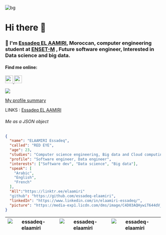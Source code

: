 ![bg](https://pbs.twimg.com/profile_banners/1139340064847269888/1646087214/1500x500)


# Hi there 👋 
### 💬 I'm [Essadeq EL AAMIRI](https://linktr.ee/elaamiri), Moroccan, computer engineering student at [ENSET-M](https://www.enset-media.ac.ma/) , Future software engineer, Interested in Data science and big data.

#### Find me online:
<p>
  <a target="_blank" href="https://www.linkedin.com/in/elaamiri-essadeq/">
    <img src="https://img.shields.io/badge/linkedin-%230077B5.svg?&style=for-the-badge&logo=linkedin&logoColor=white" height=25>
  </a>
  <a target="_blank" href="mailto:essadeq0701@gmail.com">
    <img src="https://img.shields.io/badge/gmail-BB001B.svg?&style=for-the-badge&logo=gmail&logoColor=white" height=25>
  </a>
</p>

![](https://komarev.com/ghpvc/?username=essadeq-elaamiri)


[My profile summary ](https://profile-summary-for-github.com/user/essadeq-elaamiri)


LINKS : [Essadeq EL AAMIRI](https://linktr.ee/elaamiri)

###### Me as a JSON object
```json
{
  "name": "ELAAMIRI Essadeq",
  "called": "RED EYE",
  "age": 23,
  "studies": "Computer science engineering, Big data and Cloud computing",
  "profile": "Software engineer, Data engineer",
  "interests": ["Software dev", "Data science", "Big data"],
  "speak": [
    "Arabic",
    "English",
    "French"
  ],
  "All":"https://linktr.ee/elaamiri"
  "github": "https://github.com/essadeq-elaamiri",
  "linkedIn": "https://www.linkedin.com/in/elaamiri-essadeq/",
  "picture": "https://media-exp1.licdn.com/dms/image/C4D03AQHywiT644dV_A/profile-displayphoto-shrink_200_200/0/1645305328630?e=1655942400&v=beta&t=gtUO_wrnMzFIMSTNi-WNcu6riDHm5ItRTBTbsAJ0nNE"
}
```



| <img align="center" src="https://github-readme-stats.vercel.app/api?username=essadeq-elaamiri" alt="essadeq-elaamiri" /> | <img align="center" src="https://github-readme-stats.vercel.app/api/top-langs/?username=essadeq-elaamiri" alt="essadeq-elaamiri" /> | <img align="center" src="https://github-readme-streak-stats.herokuapp.com/?user=essadeq-elaamiri" alt="essadeq-elaamiri" /> |
|---|---|---|

<!--<img align="center" src="https://raw.githubusercontent.com/3imed-jaberi/3imed-jaberi/master/assets/code.gif" alt="essadeq-elaamiri" />-->

